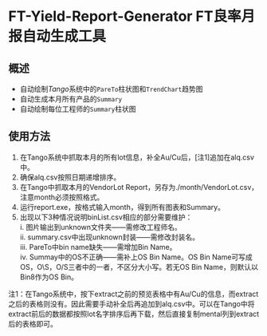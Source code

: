 # FT-Yield-Report-Generator FT良率月报自动生成工具  
## 概述
- 自动绘制*Tango*系统中的`PareTo`柱状图和`TrendChart`趋势图
- 自动生成本月所有产品的`Summary`
- 自动绘制每位工程师的`Summary`柱状图

## 使用方法
1.	在Tango系统中抓取本月的所有lot信息，补全Au/Cu后，[注1]追加在alq.csv中。
2.	确保alq.csv按照日期递增排序。
3.	在Tango中抓取本月的VendorLot Report，另存为./month/VendorLot.csv，注意month必须按照格式。
4.	运行report.exe，按格式输入month，得到所有图表和Summary。
5.	出现以下3种情况说明binList.csv相应的部分需要维护：  
    i.	图片输出到unknown文件夹——需修改工程师名。  
    ii.	summary.csv中出现unknown封装——需修改封装名。  
    iii.	PareTo中bin name缺失——需增加Bin Name。  
    iv.	Summay中的OS不正确——需补上OS Bin Name。OS Bin Name可写成OS，O\S，O/S三者中的一者，不区分大小写。若无OS Bin Name，则默认以Bin8作为OS Bin。
    
注1：在Tango系统中，按下extract之前的预览表格中有Au/Cu的信息，而extract之后的表格则没有。因此需要手动补全后再追加到alq.csv中。可以在Tango中将extract前后的数据都按照lot名字排序后再下载，然后直接复制mental列到extract后的表格即可。
